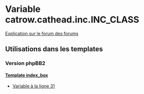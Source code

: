 # Variable catrow.cathead.inc.INC_CLASS
[Explication sur le forum des forums](http://forum.forumactif.com/t294113-listing-des-variables#catrow.cathead.inc.INC_CLASS)
## Utilisations dans les templates
### Version phpBB2
#### [Template index_box](subsilver/index_box.md)
* [Variable à la ligne 31](../subsilver/index_box.tpl#L31)